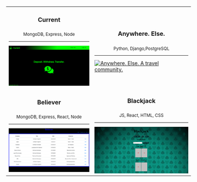 
<div align="center">
  <table border="0" cellspacing="0" cellpadding="0">
    <tbody>
      <tr>
        <td>
          <div align="center">
            <h3>Current</h3>
            <sub>MongoDB, Express, Node</sub>
            <sub><hr></sub>
          </div>
          <a href="https://rocky-anchorage-99030.herokuapp.com/" target="_blank">
            <img
              alt="Current, send money to friends."
              src="https://github.com/morgan-jaouni/ReactPortfolio/blob/main/my-app/public/Current.png?raw=true"
            />
          </a>
        </td>
        <td>
          <div align="center">
            <h3>Anywhere. Else.</h3>
            <sub>Python, Django,PostgreSQL</sub>
            <sub><hr></sub>
          </div>
          <a href="https://anywhere-else-app.herokuapp.com/" target="_blank">
            <img
              alt="Anywhere. Else. A travel community."
              src="https://i.ibb.co/gTr4xv6/Anywhere-Else.png"
            />
          </a>
        </td>
      </tr>
      <tr>
      </tr>
      <tr>
        <td>
          <div align="center">
            <h3>Believer</h3>
            <sub>MongoDB, Express, React, Node </sub>
            <sub><hr></sub>
          </div>
          <a href="https://github.com/morgan-jaouni/Job-Tracker" target="_blank">
            <img
              alt="An app to track your job hunt."
              src="https://github.com/morgan-jaouni/ReactPortfolio/blob/main/my-app/public/Believer.png?raw=true"
            />
          </a>
        </td>
        <td style="background: none;">
          <div align="center">
            <h3>Blackjack</h3>
            <sub>JS, React, HTML, CSS</sub>
            <sub><hr></sub>
          </div>
          <a href="https://morgan-jaouni.github.io/Black-jack/" target="_blank">
            <img
              alt="A classic card game."
              src="https://github.com/morgan-jaouni/ReactPortfolio/blob/main/my-app/public/Blackjack.png?raw=true"
            />
          </a>
        </td>
      </tr>
    </tbody>
  </table>
</div>
